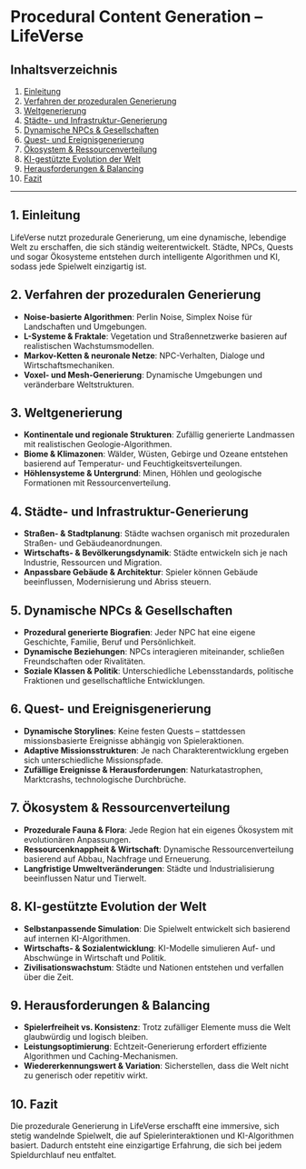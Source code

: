 # Procedural Content Generation – LifeVerse

## Inhaltsverzeichnis
1. [Einleitung](#einleitung)
2. [Verfahren der prozeduralen Generierung](#verfahren-der-prozeduralen-generierung)
3. [Weltgenerierung](#weltgenerierung)
4. [Städte- und Infrastruktur-Generierung](#städte--und-infrastruktur-generierung)
5. [Dynamische NPCs & Gesellschaften](#dynamische-npcs--gesellschaften)
6. [Quest- und Ereignisgenerierung](#quest--und-ereignisgenerierung)
7. [Ökosystem & Ressourcenverteilung](#ökosystem--ressourcenverteilung)
8. [KI-gestützte Evolution der Welt](#ki-gestützte-evolution-der-welt)
9. [Herausforderungen & Balancing](#herausforderungen--balancing)
10. [Fazit](#fazit)

---

## 1. Einleitung

LifeVerse nutzt prozedurale Generierung, um eine dynamische, lebendige Welt zu erschaffen, die sich ständig weiterentwickelt. Städte, NPCs, Quests und sogar Ökosysteme entstehen durch intelligente Algorithmen und KI, sodass jede Spielwelt einzigartig ist.

## 2. Verfahren der prozeduralen Generierung

- **Noise-basierte Algorithmen**: Perlin Noise, Simplex Noise für Landschaften und Umgebungen.
- **L-Systeme & Fraktale**: Vegetation und Straßennetzwerke basieren auf realistischen Wachstumsmodellen.
- **Markov-Ketten & neuronale Netze**: NPC-Verhalten, Dialoge und Wirtschaftsmechaniken.
- **Voxel- und Mesh-Generierung**: Dynamische Umgebungen und veränderbare Weltstrukturen.

## 3. Weltgenerierung

- **Kontinentale und regionale Strukturen**: Zufällig generierte Landmassen mit realistischen Geologie-Algorithmen.
- **Biome & Klimazonen**: Wälder, Wüsten, Gebirge und Ozeane entstehen basierend auf Temperatur- und Feuchtigkeitsverteilungen.
- **Höhlensysteme & Untergrund**: Minen, Höhlen und geologische Formationen mit Ressourcenverteilung.

## 4. Städte- und Infrastruktur-Generierung

- **Straßen- & Stadtplanung**: Städte wachsen organisch mit prozeduralen Straßen- und Gebäudeanordnungen.
- **Wirtschafts- & Bevölkerungsdynamik**: Städte entwickeln sich je nach Industrie, Ressourcen und Migration.
- **Anpassbare Gebäude & Architektur**: Spieler können Gebäude beeinflussen, Modernisierung und Abriss steuern.

## 5. Dynamische NPCs & Gesellschaften

- **Prozedural generierte Biografien**: Jeder NPC hat eine eigene Geschichte, Familie, Beruf und Persönlichkeit.
- **Dynamische Beziehungen**: NPCs interagieren miteinander, schließen Freundschaften oder Rivalitäten.
- **Soziale Klassen & Politik**: Unterschiedliche Lebensstandards, politische Fraktionen und gesellschaftliche Entwicklungen.

## 6. Quest- und Ereignisgenerierung

- **Dynamische Storylines**: Keine festen Quests – stattdessen missionsbasierte Ereignisse abhängig von Spieleraktionen.
- **Adaptive Missionsstrukturen**: Je nach Charakterentwicklung ergeben sich unterschiedliche Missionspfade.
- **Zufällige Ereignisse & Herausforderungen**: Naturkatastrophen, Marktcrashs, technologische Durchbrüche.

## 7. Ökosystem & Ressourcenverteilung

- **Prozedurale Fauna & Flora**: Jede Region hat ein eigenes Ökosystem mit evolutionären Anpassungen.
- **Ressourcenknappheit & Wirtschaft**: Dynamische Ressourcenverteilung basierend auf Abbau, Nachfrage und Erneuerung.
- **Langfristige Umweltveränderungen**: Städte und Industrialisierung beeinflussen Natur und Tierwelt.

## 8. KI-gestützte Evolution der Welt

- **Selbstanpassende Simulation**: Die Spielwelt entwickelt sich basierend auf internen KI-Algorithmen.
- **Wirtschafts- & Sozialentwicklung**: KI-Modelle simulieren Auf- und Abschwünge in Wirtschaft und Politik.
- **Zivilisationswachstum**: Städte und Nationen entstehen und verfallen über die Zeit.

## 9. Herausforderungen & Balancing

- **Spielerfreiheit vs. Konsistenz**: Trotz zufälliger Elemente muss die Welt glaubwürdig und logisch bleiben.
- **Leistungsoptimierung**: Echtzeit-Generierung erfordert effiziente Algorithmen und Caching-Mechanismen.
- **Wiedererkennungswert & Variation**: Sicherstellen, dass die Welt nicht zu generisch oder repetitiv wirkt.

## 10. Fazit

Die prozedurale Generierung in LifeVerse erschafft eine immersive, sich stetig wandelnde Spielwelt, die auf Spielerinteraktionen und KI-Algorithmen basiert. Dadurch entsteht eine einzigartige Erfahrung, die sich bei jedem Spieldurchlauf neu entfaltet.